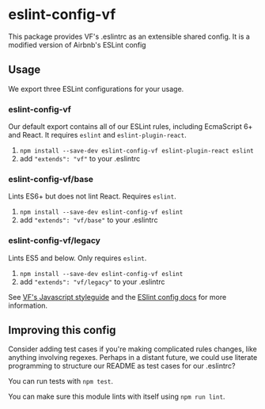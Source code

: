 # eslint-config-vf

<!-- [![npm version](https://badge.fury.io/js/eslint-config-airbnb.svg)](http://badge.fury.io/js/eslint-config-airbnb) -->

This package provides VF's .eslintrc as an extensible shared config. It is a modified version of Airbnb's ESLint config

## Usage

We export three ESLint configurations for your usage.

### eslint-config-vf

Our default export contains all of our ESLint rules, including EcmaScript 6+
and React. It requires `eslint` and `eslint-plugin-react`.

1. `npm install --save-dev eslint-config-vf eslint-plugin-react eslint`
2. add `"extends": "vf"` to your .eslintrc

### eslint-config-vf/base

Lints ES6+ but does not lint React. Requires `eslint`.

1. `npm install --save-dev eslint-config-vf eslint`
2. add `"extends": "vf/base"` to your .eslintrc

### eslint-config-vf/legacy

Lints ES5 and below. Only requires `eslint`.

1. `npm install --save-dev eslint-config-vf eslint`
2. add `"extends": "vf/legacy"` to your .eslintrc

See [VF's Javascript styleguide](https://github.com/thevirtualforge/javascript) and
the [ESlint config docs](http://eslint.org/docs/user-guide/configuring#extending-configuration-files)
for more information.

## Improving this config

Consider adding test cases if you're making complicated rules changes, like
anything involving regexes. Perhaps in a distant future, we could use literate
programming to structure our README as test cases for our .eslintrc?

You can run tests with `npm test`.

You can make sure this module lints with itself using `npm run lint`.

